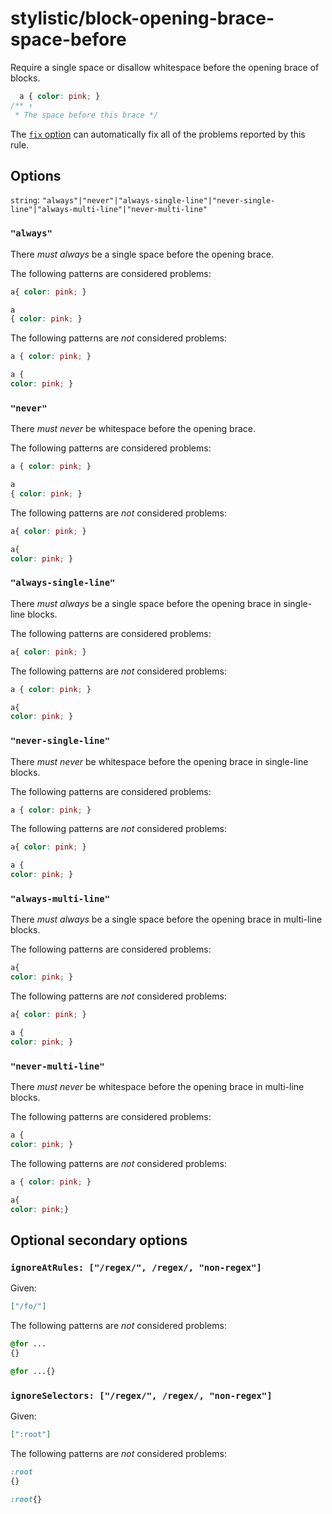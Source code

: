 # stylistic/block-opening-brace-space-before

Require a single space or disallow whitespace before the opening brace of blocks.

<!-- prettier-ignore -->
```css
  a { color: pink; }
/** ↑
 * The space before this brace */
```

The [`fix` option](https://stylelint.io/user-guide/options#fix) can automatically fix all of the problems reported by this rule.

## Options

`string`: `"always"|"never"|"always-single-line"|"never-single-line"|"always-multi-line"|"never-multi-line"`

### `"always"`

There _must always_ be a single space before the opening brace.

The following patterns are considered problems:

<!-- prettier-ignore -->
```css
a{ color: pink; }
```

<!-- prettier-ignore -->
```css
a
{ color: pink; }
```

The following patterns are _not_ considered problems:

<!-- prettier-ignore -->
```css
a { color: pink; }
```

<!-- prettier-ignore -->
```css
a {
color: pink; }
```

### `"never"`

There _must never_ be whitespace before the opening brace.

The following patterns are considered problems:

<!-- prettier-ignore -->
```css
a { color: pink; }
```

<!-- prettier-ignore -->
```css
a
{ color: pink; }
```

The following patterns are _not_ considered problems:

<!-- prettier-ignore -->
```css
a{ color: pink; }
```

<!-- prettier-ignore -->
```css
a{
color: pink; }
```

### `"always-single-line"`

There _must always_ be a single space before the opening brace in single-line blocks.

The following patterns are considered problems:

<!-- prettier-ignore -->
```css
a{ color: pink; }
```

The following patterns are _not_ considered problems:

<!-- prettier-ignore -->
```css
a { color: pink; }
```

<!-- prettier-ignore -->
```css
a{
color: pink; }
```

### `"never-single-line"`

There _must never_ be whitespace before the opening brace in single-line blocks.

The following patterns are considered problems:

<!-- prettier-ignore -->
```css
a { color: pink; }
```

The following patterns are _not_ considered problems:

<!-- prettier-ignore -->
```css
a{ color: pink; }
```

<!-- prettier-ignore -->
```css
a {
color: pink; }
```

### `"always-multi-line"`

There _must always_ be a single space before the opening brace in multi-line blocks.

The following patterns are considered problems:

<!-- prettier-ignore -->
```css
a{
color: pink; }
```

The following patterns are _not_ considered problems:

<!-- prettier-ignore -->
```css
a{ color: pink; }
```

<!-- prettier-ignore -->
```css
a {
color: pink; }
```

### `"never-multi-line"`

There _must never_ be whitespace before the opening brace in multi-line blocks.

The following patterns are considered problems:

<!-- prettier-ignore -->
```css
a {
color: pink; }
```

The following patterns are _not_ considered problems:

<!-- prettier-ignore -->
```css
a { color: pink; }
```

<!-- prettier-ignore -->
```css
a{
color: pink;}
```

## Optional secondary options

### `ignoreAtRules: ["/regex/", /regex/, "non-regex"]`

Given:

```json
["/fo/"]
```

The following patterns are _not_ considered problems:

<!-- prettier-ignore -->
```css
@for ...
{}
```

<!-- prettier-ignore -->
```css
@for ...{}
```

### `ignoreSelectors: ["/regex/", /regex/, "non-regex"]`

Given:

```json
[":root"]
```

The following patterns are _not_ considered problems:

<!-- prettier-ignore -->
```css
:root
{}
```

<!-- prettier-ignore -->
```css
:root{}
```
